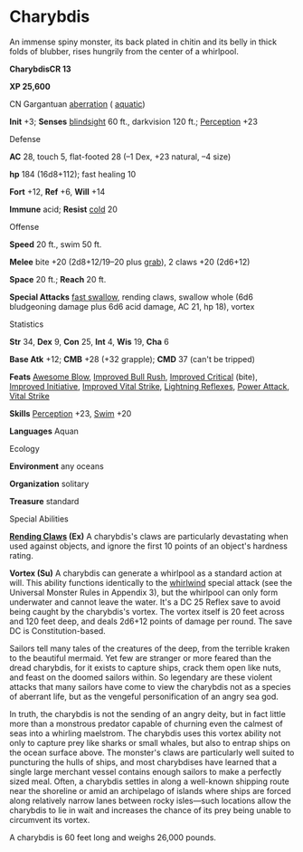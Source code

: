 # Charybdis

An immense spiny monster, its back plated in chitin and its belly in thick folds of blubber, rises hungrily from the center of a whirlpool.

**CharybdisCR 13**

**XP 25,600**

CN Gargantuan [aberration](/pathfinderRPG/prd/monsters/creatureTypes.html#_aberration) ( [aquatic](/pathfinderRPG/prd/monsters/creatureTypes.html#_aquatic-subtype))

**Init** +3; **Senses** [blindsight](/pathfinderRPG/prd/monsters/universalMonsterRules.html#_blindsight) 60 ft., darkvision 120 ft.; [Perception](/pathfinderRPG/prd/additionalMonsters/../skills/perception.html#_perception) +23

Defense

**AC** 28, touch 5, flat-footed 28 (–1 Dex, +23 natural, –4 size)

**hp** 184 (16d8+112); fast healing 10

**Fort** +12, **Ref** +6, **Will** +14

**Immune** acid; **Resist** [cold](/pathfinderRPG/prd/monsters/creatureTypes.html#_cold-subtype) 20

Offense

**Speed** 20 ft., swim 50 ft.

**Melee** bite +20 (2d8+12/19–20 plus [grab](/pathfinderRPG/prd/monsters/universalMonsterRules.html#_grab)), 2 claws +20 (2d6+12)

**Space** 20 ft.; **Reach** 20 ft.

**Special Attacks** [fast swallow](/pathfinderRPG/prd/monsters/universalMonsterRules.html#_fast-swallow), rending claws, swallow whole (6d6 bludgeoning damage plus 6d6 acid damage, AC 21, hp 18), vortex

Statistics

**Str** 34, **Dex** 9, **Con** 25, **Int** 4, **Wis** 19, **Cha** 6

**Base Atk** +12; **CMB** +28 (+32 grapple); **CMD** 37 (can't be tripped)

**Feats** [Awesome Blow](/pathfinderRPG/prd/additionalMonsters/../monsters/monsterFeats.html#_awesome-blow), [Improved Bull Rush](/pathfinderRPG/prd/additionalMonsters/../feats.html#_improved-bull-rush), [Improved Critical](/pathfinderRPG/prd/additionalMonsters/../feats.html#_improved-critical) (bite), [Improved Initiative](/pathfinderRPG/prd/additionalMonsters/../feats.html#_improved-initiative), [Improved Vital Strike](/pathfinderRPG/prd/additionalMonsters/../feats.html#_improved-vital-strike), [Lightning Reflexes](/pathfinderRPG/prd/additionalMonsters/../feats.html#_lightning-reflexes), [Power Attack](/pathfinderRPG/prd/additionalMonsters/../feats.html#_power-attack), [Vital Strike](/pathfinderRPG/prd/additionalMonsters/../feats.html#_vital-strike)

**Skills** [Perception](/pathfinderRPG/prd/additionalMonsters/../skills/perception.html#_perception) +23, [Swim](/pathfinderRPG/prd/additionalMonsters/../skills/swim.html#_swim) +20

**Languages** Aquan

Ecology

**Environment** any oceans

**Organization** solitary

**Treasure** standard

Special Abilities

**[Rending Claws](/pathfinderRPG/prd/additionalMonsters/../advanced/advancedFeats.html#_rending-claws-(combat)) (Ex)** A charybdis's claws are particularly devastating when used against objects, and ignore the first 10 points of an object's hardness rating.

**Vortex (Su)** A charybdis can generate a whirlpool as a standard action at will. This ability functions identically to the [whirlwind](/pathfinderRPG/prd/monsters/universalMonsterRules.html#_whirlwind) special attack (see the Universal Monster Rules in Appendix 3), but the whirlpool can only form underwater and cannot leave the water. It's a DC 25 Reflex save to avoid being caught by the charybdis's vortex. The vortex itself is 20 feet across and 120 feet deep, and deals 2d6+12 points of damage per round. The save DC is Constitution-based.

Sailors tell many tales of the creatures of the deep, from the terrible kraken to the beautiful mermaid. Yet few are stranger or more feared than the dread charybdis, for it exists to capture ships, crack them open like nuts, and feast on the doomed sailors within. So legendary are these violent attacks that many sailors have come to view the charybdis not as a species of aberrant life, but as the vengeful personification of an angry sea god.

In truth, the charybdis is not the sending of an angry deity, but in fact little more than a monstrous predator capable of churning even the calmest of seas into a whirling maelstrom. The charybdis uses this vortex ability not only to capture prey like sharks or small whales, but also to entrap ships on the ocean surface above. The monster's claws are particularly well suited to puncturing the hulls of ships, and most charybdises have learned that a single large merchant vessel contains enough sailors to make a perfectly sized meal. Often, a charybdis settles in along a well-known shipping route near the shoreline or amid an archipelago of islands where ships are forced along relatively narrow lanes between rocky isles—such locations allow the charybdis to lie in wait and increases the chance of its prey being unable to circumvent its vortex.

A charybdis is 60 feet long and weighs 26,000 pounds.

